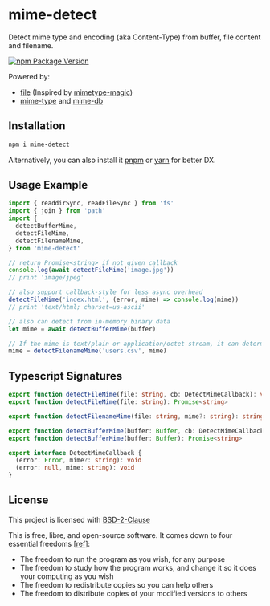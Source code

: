 # mime-detect

Detect mime type and encoding (aka Content-Type) from buffer, file content and filename.

[![npm Package Version](https://img.shields.io/npm/v/mime-detect.svg?maxAge=2592000)](https://www.npmjs.com/package/mime-detect)

Powered by:

- [file](https://man7.org/linux/man-pages/man1/file.1.html) (Inspired by [mimetype-magic](https://www.npmjs.com/package/mimetype-magic))
- [mime-type](https://www.npmjs.com/package/mime-type) and [mime-db](https://www.npmjs.com/package/mime-db)

## Installation

```bash
npm i mime-detect
```

Alternatively, you can also install it [pnpm](https://www.npmjs.com/package/pnpm) or [yarn](https://www.npmjs.com/package/yarn) for better DX.

## Usage Example

```typescript
import { readdirSync, readFileSync } from 'fs'
import { join } from 'path'
import {
  detectBufferMime,
  detectFileMime,
  detectFilenameMime,
} from 'mime-detect'

// return Promise<string> if not given callback
console.log(await detectFileMime('image.jpg'))
// print 'image/jpeg'

// also support callback-style for less async overhead
detectFileMime('index.html', (error, mime) => console.log(mime))
// print 'text/html; charset=us-ascii'

// also can detect from in-memory binary data
let mime = await detectBufferMime(buffer)

// If the mime is text/plain or application/octet-stream, it can determine mime from filename. Otherwise, the original mime will be returned
mime = detectFilenameMime('users.csv', mime)
```

## Typescript Signatures

```typescript
export function detectFileMime(file: string, cb: DetectMimeCallback): void
export function detectFileMime(file: string): Promise<string>

export function detectFilenameMime(file: string, mime?: string): string

export function detectBufferMime(buffer: Buffer, cb: DetectMimeCallback): void
export function detectBufferMime(buffer: Buffer): Promise<string>

export interface DetectMimeCallback {
  (error: Error, mime?: string): void
  (error: null, mime: string): void
}
```

## License

This project is licensed with [BSD-2-Clause](./LICENSE)

This is free, libre, and open-source software. It comes down to four essential freedoms [[ref]](https://seirdy.one/2021/01/27/whatsapp-and-the-domestication-of-users.html#fnref:2):

- The freedom to run the program as you wish, for any purpose
- The freedom to study how the program works, and change it so it does your computing as you wish
- The freedom to redistribute copies so you can help others
- The freedom to distribute copies of your modified versions to others
